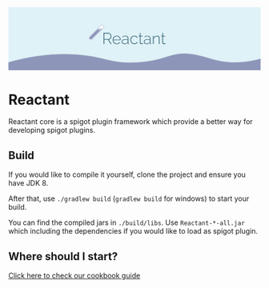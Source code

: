 ![Reactant logo](doc/res/reactant_logo_banner.png)
# Reactant
Reactant core is a spigot plugin framework which provide a better way for developing spigot plugins.

## Build
If you would like to compile it yourself, clone the project and ensure you have JDK 8.

After that, use `./gradlew build` (`gradlew build` for windows) to start your build.

You can find the compiled jars in `./build/libs`. 
Use `Reactant-*-all.jar` which including the dependencies if you would like to load as spigot plugin.

## Where should I start?
[Click here to check our cookbook guide](https://reactant.gitlab.io/cookbook-dev/)